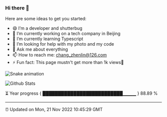 
### Hi there 👋


Here are some ideas to get you started:

- 😄 I’m a developer and shutterbug
- 🔭 I’m currently working on a tech company in Beijing
- 🌱 I’m currently learning Typescript
- 🤔 I’m looking for help with my photo and my code
- 💬 Ask me about everything
- 📫 How to reach me: chang_zhenlin@126.com
- ⚡ Fun fact: This page mustn't get more than 1k views🤣

![Snake animation](https://github.com/changzhenlin/changzhenlin/blob/output/github-contribution-grid-snake.svg)

![Github Stats](https://github-readme-stats.vercel.app/api?username=changzhenlin&show_icons=true&theme=dark&count_private=true)

<!--START_SECTION:waka-->
<!--END_SECTION:waka-->

⏳ Year progress { ██████████████████████████▁▁▁▁ } 88.89 %

---

⏰ Updated on Mon, 21 Nov 2022 10:45:29 GMT

